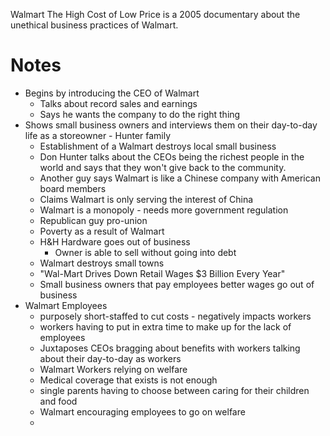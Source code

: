 Walmart The High Cost of Low Price is a 2005 documentary about the unethical business practices of Walmart.
# Notes
- Begins by introducing the CEO of Walmart
	- Talks about record sales and earnings
	- Says he wants the company to do the right thing
- Shows small business owners and interviews them on their day-to-day life as a storeowner - Hunter family
	- Establishment of a Walmart destroys local small business
	- Don Hunter talks about the CEOs being the richest people in the world and says that they won't give back to the community.
	- Another guy says Walmart is like a Chinese company with American board members
	- Claims Walmart is only serving the interest of China
	- Walmart is a monopoly - needs more government regulation
	- Republican guy pro-union
	- Poverty as a result of Walmart
	- H&H Hardware goes out of business
		- Owner is able to sell without going into debt
	- Walmart destroys small towns
	- "Wal-Mart Drives Down Retail Wages $3 Billion Every Year"
	- Small business owners that pay employees better wages go out of business
- Walmart Employees
	- purposely short-staffed to cut costs - negatively impacts workers
	- workers having to put in extra time to make up for the lack of employees
	- Juxtaposes CEOs bragging about benefits with workers talking about their day-to-day as workers
	- Walmart Workers relying on welfare
	- Medical coverage that exists is not enough
	- single parents having to choose between caring for their children and food
	- Walmart encouraging employees to go on welfare
	- 